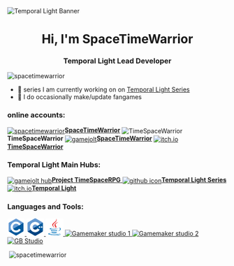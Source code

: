 <p align="left"
<a><img align="center" src = "https://m.gjcdn.net/game-header/1500/847940-crop10_0_890_220-ll-swzrdyzp-v4.webp" alt ="Temporal Light Banner" /a>
</p>
<h1 align="center">Hi, I'm SpaceTimeWarrior</h1>
<h3 align="center">Temporal Light Lead Developer</h3>

<p align="left"> <img src="https://komarev.com/ghpvc/?username=spacetimewarrior&label=Profile%20views&color=0e75b6&style=flat" alt="spacetimewarrior" /> </p>

- 🔭 series I am currently working on on [Temporal Light Series](https://github.com/SpaceTimeWarrior/Temporal-Light-series)
- 🔭 I do occasionally make/update fangames
<h3 align="left">online accounts:</h3>
<p align="left">
<a href="https://www.youtube.com/@spacetimewarrior" target="blank"><img align="center" src="https://raw.githubusercontent.com/rahuldkjain/github-profile-readme-generator/master/src/images/icons/Social/youtube.svg" alt="spacetimewarrior" height="30" width="40" /><b>SpaceTimeWarrior</b></a>
<a><img align="center" src="https://raw.githubusercontent.com/rahuldkjain/github-profile-readme-generator/master/src/images/icons/Social/discord.svg" alt="TimeSpaceWarrior" height="30" width="40"/><b>TimeSpaceWarrior</b></a>
<a href= "https://gamejolt.com/@SpaceTimeWarrior" target = "blank"><img align = "center" src = "https://img.icons8.com/?size=100&id=YTbMMLHYryHA&format=png&color=000000" alt = "gamejolt" height = "30" width = "40"/><b>SpaceTimeWarrior</b></a>
<a href= "https://timespacewarrior.itch.io/" target = "blank"><img align = "center" src = "https://static.itch.io/images/itchio-textless-black.svg" alt = "itch.io" height = "30" width = "40"/><b>TimeSpaceWarrior</b></a>
</p>
<h3 align="left">Temporal Light Main Hubs:</h3>
<p align="left">
<a href= "https://gamejolt.com/c/Project_TimeSpaceRPG-8mx8av" target = "blank"><img align = "center" src = "https://img.icons8.com/?size=100&id=YTbMMLHYryHA&format=png&color=000000" alt = "gamejolt hub" height = "30" width = "40"/><b>Project TimeSpaceRPG</b> </a>
<a href= "https://github.com/SpaceTimeWarrior/Temporal-Light-series" target = "blank"><img align = "center" src = "https://cdn.jsdelivr.net/npm/simple-icons@3.0.1/icons/github.svg" alt = "github icon" height = "30" width = "40"/><b>Temporal Light Series</b> </a>
<a href= "https://itch.io/c/4611119/temporal-light-series" target = "blank"><img align = "center" src = "https://static.itch.io/images/itchio-textless-black.svg" alt = "itch.io" height = "30" width = "40"/><b>Temporal Light</b></a>
</p>
<h3 align="left">Languages and Tools:</h3>
<p align="left"> <a href="https://www.cprogramming.com/" target="_blank" rel="noreferrer"> <img src="https://raw.githubusercontent.com/devicons/devicon/master/icons/c/c-original.svg" alt="c" width="40" height="40"/> </a> <a href="https://www.w3schools.com/cpp/" target="_blank" rel="noreferrer"> <img src="https://raw.githubusercontent.com/devicons/devicon/master/icons/cplusplus/cplusplus-original.svg" alt="cplusplus" width="40" height="40"/> </a> <a href="https://www.java.com" target="_blank" rel="noreferrer"> <img src="https://raw.githubusercontent.com/devicons/devicon/master/icons/java/java-original.svg" alt="java" width="40" height="40"/> </a> <a href="https://gamemaker.io/en" target="_blank" rel="noreferrer"> <img src="https://www.svgrepo.com/show/373617/gamemaker.svg" alt="Gamemaker studio 1" width="40" height="40"/> </a>
<a href="https://gamemaker.io/en" target="_blank" rel="noreferrer"> <img src="https://www.svgrepo.com/show/373618/gamemaker2.svg" alt="Gamemaker studio 2" width="40" height="40"/> </a>
<a href="https://www.gbstudio.dev/" targer = "_blank" rel="noreferrer"><img src="https://www.gbstudio.dev/img/icon.png" alt="GB Studio" width="40" height="40"/></a>
</p>

<p>&nbsp;<img align="center" src="https://github-readme-stats.vercel.app/api?username=spacetimewarrior&show_icons=true&locale=en" alt="spacetimewarrior" /></p>
